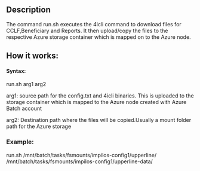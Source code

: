 ## Description

The command run.sh executes the 4icli command to download files for CCLF,Beneficiary and Reports. It then upload/copy the files to the respective Azure storage container which is mapped on to the Azure node.

## How it works:

#### Syntax: 

run.sh arg1 arg2

arg1: source path for the config.txt and 4icli binaries. This is uploaded to the storage container which is mapped to the Azure node created with Azure Batch account

arg2: Destination path where the files will be copied.Usually a mount folder path for the Azure storage

### Example: 

run.sh /mnt/batch/tasks/fsmounts/impilos-config1/upperline/ /mnt/batch/tasks/fsmounts/impilos-config1/upperline-data/


